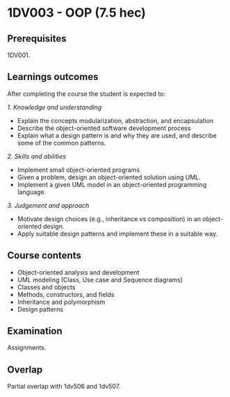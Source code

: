 # 1DV003 - OOP (7.5 hec)

## Prerequisites

1DV001.

## Learnings outcomes

After completing the course the student is expected to:

*1. Knowledge and understanding*

- Explain the concepts modularization, abstraction, and encapsulation
- Describe the object-­oriented software development process
- Explain what a design pattern is and why they are used, and describe some of the common patterns.

*2.	Skills and abilities*

- Implement small object-oriented programs
- Given a problem, design an object-oriented solution using UML.
- Implement a given UML model in an object-oriented programming language.

*3.	Judgement and approach*

- Motivate design choices (e.g., inheritance vs composition) in an object-oriented design.
- Apply suitable design patterns and implement these in a suitable way.

## Course contents

- Object-oriented analysis and development
- UML modeling (Class, Use case and Sequence diagrams)
- Classes and objects
- Methods, constructors, and fields
- Inheritance and polymorphism
- Design patterns

## Examination

Assignments.

## Overlap

Partial overlap with 1dv506 and 1dv507.
